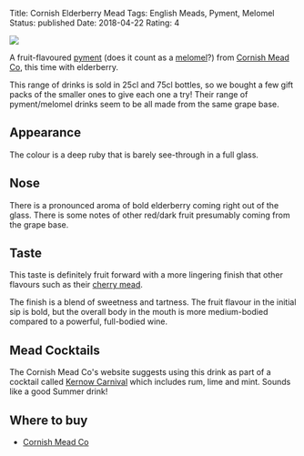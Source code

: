 Title: Cornish Elderberry Mead
Tags: English Meads, Pyment, Melomel
Status: published
Date: 2018-04-22
Rating: 4

![](https://www.cornishmead.co.uk/wp-content/uploads/2014/05/Elderberry-Cornish-Mead-Wine.png)

A fruit-flavoured [pyment](/pyment/)
(does it count as a [melomel](/melomel/)?)
from [Cornish Mead Co](/cornish-mead-co/), this time with
elderberry.

<!-- PELICAN_END_SUMMARY -->

This range of drinks is sold in 25cl and 75cl bottles, so we bought a few
gift packs of the smaller ones to give each one a try! Their range of
pyment/melomel drinks seem to be all made from the same grape base.

## Appearance

The colour is a deep ruby that is barely see-through in a full glass.

## Nose

There is a pronounced aroma of bold elderberry coming right out of the
glass. There is some notes of other red/dark fruit presumably coming
from the grape base.

## Taste

This taste is definitely fruit forward with a more lingering finish
that other flavours such as their [cherry mead](/cornish-cherry-mead/).

The finish is a blend of sweetness and tartness. The fruit flavour in the
initial sip is bold, but the overall body in the mouth is more medium-bodied
compared to a powerful, full-bodied wine.

## Mead Cocktails

The Cornish Mead Co's website suggests using this drink as part of a
cocktail called
[Kernow Carnival](https://www.cornishmead.co.uk/cocktails/kernow-carnival/)
which includes rum, lime and mint. Sounds like a good Summer drink!

## Where to buy

* [Cornish Mead Co](https://www.cornishmead.co.uk/product/elderberry-mead/)
